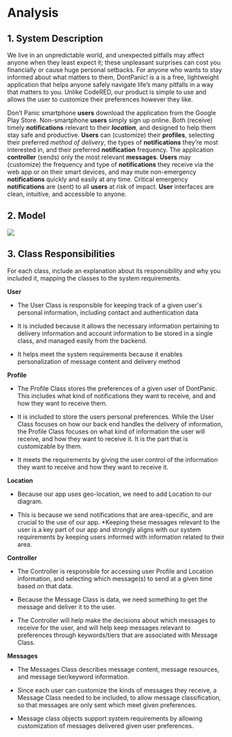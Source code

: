 # Analysis



## 1. System Description



We live in an unpredictable world, and unexpected pitfalls may affect anyone when they least expect it; these unpleasant surprises can cost you financially or cause huge personal setbacks. For anyone who wants to stay informed about what matters to them, DontPanic! is a is a free, lightweight application that helps anyone safely navigate life’s many pitfalls in a way that matters to you. Unlike CodeRED, our product is simple to use and allows the user to customize their preferences however they like.



Don’t Panic smartphone **users** download the application from the Google Play Store. Non-smartphone **users** simply sign up online. Both (receive) timely **notifications** relevant to their _**location**_, and designed to help them stay safe and productive. **Users** can (customize) their **profiles**, selecting their preferred _method of delivery_, the types of **notifications** they’re most interested in, and their preferred **notification** frequency. The application **controller**  (sends) only the most relevant **messages**. **Users** may (customize) the frequency and type of **notifications** they receive via the web app or on their smart devices, and may mute non-emergency **notifications** quickly and easily at any time. Critical emergency **notifications** are (sent) to all **users** at risk of impact. **User** interfaces are clean, intuitive, and accessible to anyone.



## 2. Model

![](https://lh6.googleusercontent.com/jn-FxfRtgjz9YBbW_PiRTHlkABWxkKVciUy6FafCa7qFvAwGUkQVM09QC9PcCTdJy-pSbd8DjqTIVHHkCQq85x9WcjPrB3bAkt3Y73e82oodQMA82IsT90DNKCnFS3ZpcVccaLXl)









## 3. Class Responsibilities

For each class, include an explanation about its responsibility and why you included it, mapping the classes to the system requirements.



**User**

* The User Class is responsible for keeping track of a given user's personal information, including contact and authentication data


* It is included because it allows the necessary information pertaining to delivery information and account information to be stored in a single class, and managed easily from the backend.

* It helps meet the system requirements because it enables personalization of message content and delivery method




**Profile**

* The Profile Class stores the preferences of a given user of DontPanic. This includes what kind of notifications they want to receive, and and how they want to receive them.

* It is included to store the users personal preferences. While the User Class focuses on how our back end handles the delivery of information, the Profile Class focuses on what kind of information the user will receive, and how they want to receive it. It is the part that is customizable by them.

* It meets the requirements by giving the user control of the information they want to receive and how they want to receive it.


**Location**

* Because our app uses geo-location, we need to add Location to our diagram.

* This is because we send notifications that are area-specific, and are crucial to the use of our app. *Keeping these messages relevant to the user is a key part of our app and strongly aligns with our system requirements by keeping users informed with information related to their area.



**Controller**

* The Controller is responsible for accessing user Profile and Location information, and selecting which message(s) to send at a given time based on that data.

* Because the Message Class is data, we need something to get the message and deliver it to the user.

* The Controller will help make the decisions about which messages to receive for the user, and will help keep messages relevant to preferences through keywords/tiers that are associated with Message Class.



**Messages**

* The Messages Class describes message content, message resources, and message tier/keyword information.


* Since each user can customize the kinds of messages they receive, a Message Class needed to be included, to allow message classification, so that messages are only sent which meet given preferences.


* Message class objects support system requirements by allowing customization of messages delivered given user preferences.
